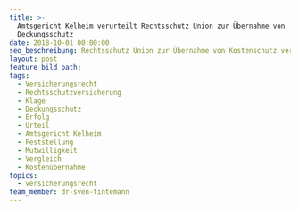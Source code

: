 ```yaml
---
title: >-
  Amtsgericht Kelheim verurteilt Rechtsschutz Union zur Übernahme von
  Deckungsschutz
date: 2018-10-01 00:00:00
seo_beschreibung: Rechtsschutz Union zur Übernahme von Kostenschutz verurteilt
layout: post
feature_bild_path:
tags:
  - Versicherungsrecht
  - Rechtsschutzversicherung
  - Klage
  - Deckungsschutz
  - Erfolg
  - Urteil
  - Amtsgericht Kelheim
  - Feststellung
  - Mutwilligkeit
  - Vergleich
  - Kostenübernahme
topics:
  - versicherungsrecht
team_member: dr-sven-tintemann
---
```



